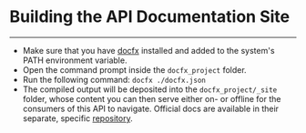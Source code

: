 # Building the API Documentation Site
---
* Make sure that you have [docfx](https://github.com/dotnet/docfx) installed and added to the system's PATH environment variable.
* Open the command prompt inside the `docfx_project` folder.
* Run the following command: `docfx ./docfx.json`
* The compiled output will be deposited into the `docfx_project/_site` folder, whose content you can then serve either on- or offline for the consumers of this API to navigate. Official docs are available in their separate, specific [repository](https://github.com/GlitchedPolygons/GlitchedEpistle.Client.Docs).